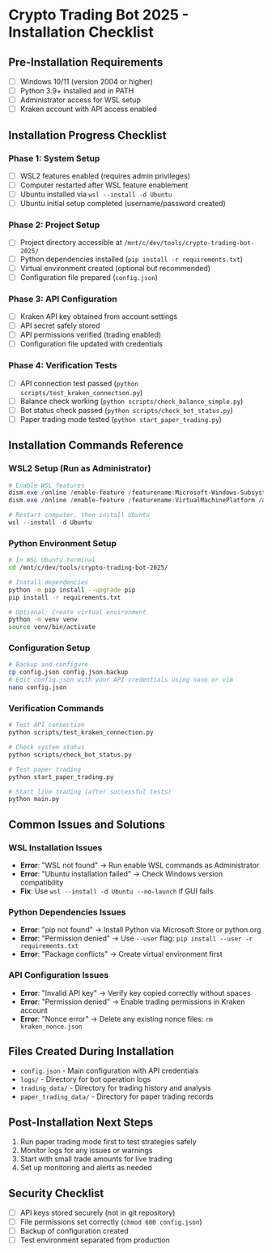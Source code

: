 # Crypto Trading Bot 2025 - Installation Checklist

## Pre-Installation Requirements
- [ ] Windows 10/11 (version 2004 or higher)
- [ ] Python 3.9+ installed and in PATH
- [ ] Administrator access for WSL setup
- [ ] Kraken account with API access enabled

## Installation Progress Checklist

### Phase 1: System Setup
- [ ] WSL2 features enabled (requires admin privileges)
- [ ] Computer restarted after WSL feature enablement
- [ ] Ubuntu installed via `wsl --install -d Ubuntu`
- [ ] Ubuntu initial setup completed (username/password created)

### Phase 2: Project Setup
- [ ] Project directory accessible at `/mnt/c/dev/tools/crypto-trading-bot-2025/`
- [ ] Python dependencies installed (`pip install -r requirements.txt`)
- [ ] Virtual environment created (optional but recommended)
- [ ] Configuration file prepared (`config.json`)

### Phase 3: API Configuration
- [ ] Kraken API key obtained from account settings
- [ ] API secret safely stored
- [ ] API permissions verified (trading enabled)
- [ ] Configuration file updated with credentials

### Phase 4: Verification Tests
- [ ] API connection test passed (`python scripts/test_kraken_connection.py`)
- [ ] Balance check working (`python scripts/check_balance_simple.py`)
- [ ] Bot status check passed (`python scripts/check_bot_status.py`)
- [ ] Paper trading mode tested (`python start_paper_trading.py`)

## Installation Commands Reference

### WSL2 Setup (Run as Administrator)
```powershell
# Enable WSL features
dism.exe /online /enable-feature /featurename:Microsoft-Windows-Subsystem-Linux /all /norestart
dism.exe /online /enable-feature /featurename:VirtualMachinePlatform /all /norestart

# Restart computer, then install Ubuntu
wsl --install -d Ubuntu
```

### Python Environment Setup
```bash
# In WSL Ubuntu terminal
cd /mnt/c/dev/tools/crypto-trading-bot-2025/

# Install dependencies
python -m pip install --upgrade pip
pip install -r requirements.txt

# Optional: Create virtual environment
python -m venv venv
source venv/bin/activate
```

### Configuration Setup
```bash
# Backup and configure
cp config.json config.json.backup
# Edit config.json with your API credentials using nano or vim
nano config.json
```

### Verification Commands
```bash
# Test API connection
python scripts/test_kraken_connection.py

# Check system status
python scripts/check_bot_status.py

# Test paper trading
python start_paper_trading.py

# Start live trading (after successful tests)
python main.py
```

## Common Issues and Solutions

### WSL Installation Issues
- **Error**: "WSL not found" → Run enable WSL commands as Administrator
- **Error**: "Ubuntu installation failed" → Check Windows version compatibility
- **Fix**: Use `wsl --install -d Ubuntu --no-launch` if GUI fails

### Python Dependencies Issues
- **Error**: "pip not found" → Install Python via Microsoft Store or python.org
- **Error**: "Permission denied" → Use `--user` flag: `pip install --user -r requirements.txt`
- **Error**: "Package conflicts" → Create virtual environment first

### API Configuration Issues
- **Error**: "Invalid API key" → Verify key copied correctly without spaces
- **Error**: "Permission denied" → Enable trading permissions in Kraken account
- **Error**: "Nonce error" → Delete any existing nonce files: `rm kraken_nonce.json`

## Files Created During Installation
- `config.json` - Main configuration with API credentials
- `logs/` - Directory for bot operation logs
- `trading_data/` - Directory for trading history and analysis
- `paper_trading_data/` - Directory for paper trading records

## Post-Installation Next Steps
1. Run paper trading mode first to test strategies safely
2. Monitor logs for any issues or warnings
3. Start with small trade amounts for live trading
4. Set up monitoring and alerts as needed

## Security Checklist
- [ ] API keys stored securely (not in git repository)
- [ ] File permissions set correctly (`chmod 600 config.json`)
- [ ] Backup of configuration created
- [ ] Test environment separated from production
